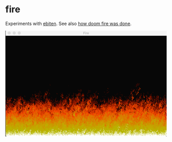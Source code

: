 # fire

Experiments with [ebiten](https://github.com/hajimehoshi/ebiten).
See also [how doom fire was done](http://fabiensanglard.net/doom_fire_psx/).

![preview](fire.gif)
